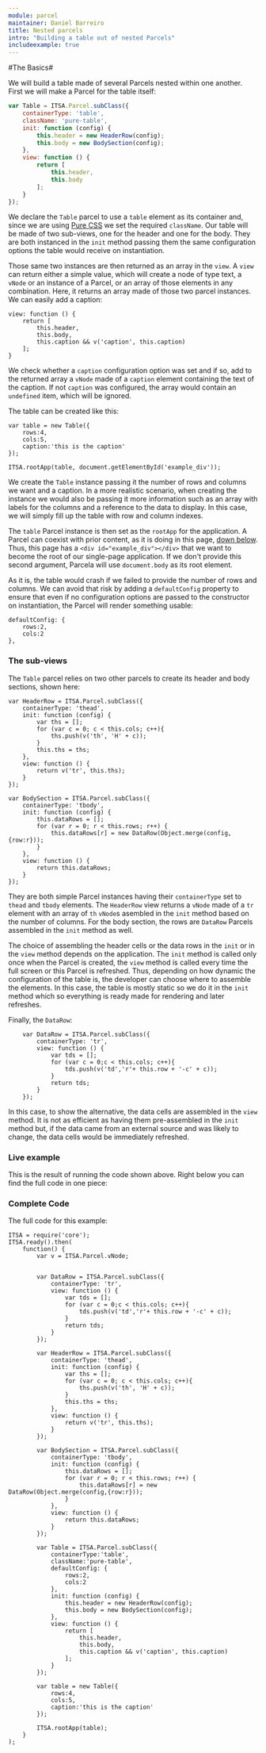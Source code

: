 ```yaml
---
module: parcel
maintainer: Daniel Barreiro
title: Nested parcels
intro: "Building a table out of nested Parcels"
includeexample: true
---
```

#The Basics#

We will build a table made of several Parcels nested within one another.  First we will make a Parcel for the table itself:

```js
var Table = ITSA.Parcel.subClass({
	containerType: 'table',
	className: 'pure-table',
	init: function (config) {
		this.header = new HeaderRow(config);
		this.body = new BodySection(config);
	},
	view: function () {
		return [
			this.header,
			this.body
		];
	}
});
```

We declare the `Table` parcel to use a `table` element as its container and, since we are using [Pure CSS](http://purecss.io/tables/) we set the required `className`.  Our table will be made of two sub-views, one for the header and one for the body.  They are both instanced in the `init` method passing them the same configuration options the table would receive on instantiation.

Those same two instances are then returned as an array in the `view`.  A `view` can return either a simple value, which will create a node of type text, a `vNode` or an instance of a Parcel, or an array of those elements in any combination.  Here, it returns an array made of those two parcel instances.  We can easily add a caption:

```
view: function () {
	return [
		this.header,
		this.body,
		this.caption && v('caption', this.caption)
	];
}
```

We check whether a `caption` configuration option was set and if so, add to the returned array a `vNode` made of a `caption` element containing the text of the caption.  If not `caption` was configured, the array would contain an `undefined` item, which will be ignored.

The table can be created like this:

```
var table = new Table({
	rows:4,
	cols:5,
	caption:'this is the caption'
});

ITSA.rootApp(table, document.getElementById('example_div'));
```

We create the `Table` instance passing it the number of rows and columns we want and a caption.  In a more realistic scenario, when creating the instance we would also be passing it more information such as an array with labels for the columns and a reference to the data to display.  In this case, we will simply fill up the table with row and column indexes.

The `table` Parcel instance is then set as the `rootApp` for the application.  A Parcel can coexist with prior content, as it is doing in this page, [down below](#example).  Thus, this page has a `<div id="example_div"></div>` that we want to become the root of our single-page application.  If we don't provide this second argument, Parcela will use `document.body` as its root element.

As it is, the table would crash if we failed to provide the number of rows and columns.  We can avoid that risk by adding a `defaultConfig` property to ensure that even if no configuration options are passed to the constructor on instantiation, the Parcel will render something usable:

```
defaultConfig: {
	rows:2,
	cols:2
},
```

### The sub-views

The `Table` parcel relies on two other parcels to create its header and body sections, shown here:

```
var HeaderRow = ITSA.Parcel.subClass({
	containerType: 'thead',
	init: function (config) {
		var ths = [];
		for (var c = 0; c < this.cols; c++){
			ths.push(v('th', 'H' + c));
		}
		this.ths = ths;
	},
	view: function () {
		return v('tr', this.ths);
	}
});

var BodySection = ITSA.Parcel.subClass({
	containerType: 'tbody',
	init: function (config) {
		this.dataRows = [];
		for (var r = 0; r < this.rows; r++) {
			this.dataRows[r] = new DataRow(Object.merge(config,{row:r}));
		}
	},
	view: function () {
		return this.dataRows;
	}
});
```

They are both simple Parcel instances having their `containerType` set to `thead` and `tbody` elements.  The `HeaderRow` view returns a `vNode` made of a `tr` element with an array of `th` `vNode`s asembled in the `init` method based on the number of columns. For the body section, the rows are `DataRow` Parcels assembled in the `init` method as well.

The choice of assembling the header cells or the data rows in the `init` or in the `view` method depends on the application. The `init` method is called only once when the Parcel is created, the `view` method is called every time the full screen or this Parcel is refreshed.  Thus, depending on how dynamic the configuration of the table is, the developer can choose where to assemble the elements.  In this case, the table is mostly static so we do it in the `init` method which so everything is ready made for rendering and later refreshes.

Finally, the `DataRow`:

```
	var DataRow = ITSA.Parcel.subClass({
		containerType: 'tr',
		view: function () {
			var tds = [];
			for (var c = 0;c < this.cols; c++){
				tds.push(v('td','r'+ this.row + '-c' + c));
			}
			return tds;
		}
	});
```

In this case, to show the alternative, the data cells are assembled in the `view` method.  It is not as efficient as having them pre-assembled in the `init` method but, if the data came from an external source and was likely to change, the data cells would be immediately refreshed.

### Live example

This is the result of running the code shown above.  Right below you can find the full code in one piece:

### Complete Code

The full code for this example:

```
ITSA = require('core');
ITSA.ready().then(
	function() {
		var v = ITSA.Parcel.vNode;


		var DataRow = ITSA.Parcel.subClass({
			containerType: 'tr',
			view: function () {
				var tds = [];
				for (var c = 0;c < this.cols; c++){
					tds.push(v('td','r'+ this.row + '-c' + c));
				}
				return tds;
			}
		});

		var HeaderRow = ITSA.Parcel.subClass({
			containerType: 'thead',
			init: function (config) {
				var ths = [];
				for (var c = 0; c < this.cols; c++){
					ths.push(v('th', 'H' + c));
				}
				this.ths = ths;
			},
			view: function () {
				return v('tr', this.ths);
			}
		});

		var BodySection = ITSA.Parcel.subClass({
			containerType: 'tbody',
			init: function (config) {
				this.dataRows = [];
				for (var r = 0; r < this.rows; r++) {
					this.dataRows[r] = new DataRow(Object.merge(config,{row:r}));
				}
			},
			view: function () {
				return this.dataRows;
			}
		});

		var Table = ITSA.Parcel.subClass({
			containerType:'table',
			className:'pure-table',
			defaultConfig: {
				rows:2,
				cols:2
			},
			init: function (config) {
				this.header = new HeaderRow(config);
				this.body = new BodySection(config);
			},
			view: function () {
				return [
					this.header,
					this.body,
					this.caption && v('caption', this.caption)
				];
			}
		});

		var table = new Table({
			rows:4,
			cols:5,
			caption:'this is the caption'
		});

		ITSA.rootApp(table);
	}
);
```


